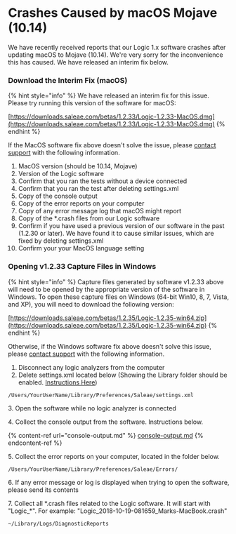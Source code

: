 # Crashes Caused by macOS Mojave (10.14)

We have recently received reports that our Logic 1.x software crashes after updating macOS to Mojave (10.14). We're very sorry for the inconvenience this has caused. We have released an interim fix below.

### Download the Interim Fix (macOS)

{% hint style="info" %}
We have released an interim fix for this issue. Please try running this version of the software for macOS:

[https://downloads.saleae.com/betas/1.2.33/Logic-1.2.33-MacOS.dmg](https://downloads.saleae.com/betas/1.2.33/Logic-1.2.33-MacOS.dmg)
{% endhint %}

If the MacOS software fix above doesn't solve the issue, please [contact support](https://contact.saleae.com/hc/en-us/requests/new) with the following information.

1. MacOS version (should be 10.14, Mojave)
2. Version of the Logic software
3. Confirm that you ran the tests without a device connected
4. Confirm that you ran the test after deleting settings.xml
5. Copy of the console output
6. Copy of the error reports on your computer
7. Copy of any error message log that macOS might report
8. Copy of the \*.crash files from our Logic software
9. Confirm if you have used a previous version of our software in the past (1.2.30 or later). We have found it to cause similar issues, which are fixed by deleting settings.xml
10. Confirm your your MacOS language setting

### Opening v1.2.33 Capture Files in Windows

{% hint style="info" %}
Capture files generated by software v1.2.33 above will need to be opened by the appropriate version of the software in Windows. To open these capture files on Windows (64-bit Win10, 8, 7, Vista, and XP), you will need to download the following version:

[https://downloads.saleae.com/betas/1.2.35/Logic-1.2.35-win64.zip](https://downloads.saleae.com/betas/1.2.35/Logic-1.2.35-win64.zip)
{% endhint %}

Otherwise, if the Windows software fix above doesn't solve this issue, please [contact support](https://contact.saleae.com/hc/en-us/requests/new) with the following information.

1. Disconnect any logic analyzers from the computer
2. Delete settings.xml located below (Showing the Library folder should be enabled. [Instructions Here](https://discussions.apple.com/thread/8137224?answerId=8137224021#8137224021)​)

```
/Users/YourUserName/Library/Preferences/Saleae/settings.xml
```

&#x20; 3\. Open the software while no logic analyzer is connected

&#x20; 4\. Collect the console output from the software. Instructions below.

{% content-ref url="console-output.md" %}
[console-output.md](console-output.md)
{% endcontent-ref %}

&#x20; 5\. Collect the error reports on your computer, located in the folder below.

```
/Users/YourUserName/Library/Preferences/Saleae/Errors/
```

&#x20; 6\. If any error message or log is displayed when trying to open the software, please send its contents

&#x20; 7\. Collect all \*.crash files related to the Logic software. It will start with "Logic\_\*". For example: "Logic\_2018-10-19-081659\_Marks-MacBook.crash"

```
~/Library/Logs/DiagnosticReports
```
